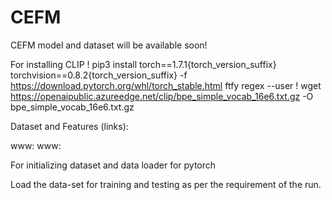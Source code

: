 # CEFM
CEFM model and dataset will be available soon!

For installing CLIP
! pip3 install torch==1.7.1{torch_version_suffix} torchvision==0.8.2{torch_version_suffix} -f https://download.pytorch.org/whl/torch_stable.html ftfy regex --user
! wget https://openaipublic.azureedge.net/clip/bpe_simple_vocab_16e6.txt.gz -O bpe_simple_vocab_16e6.txt.gz

Dataset and Features (links):

www:
www: 

For initializing dataset and data loader for pytorch

Load the data-set for training and testing as per the requirement of the run.
